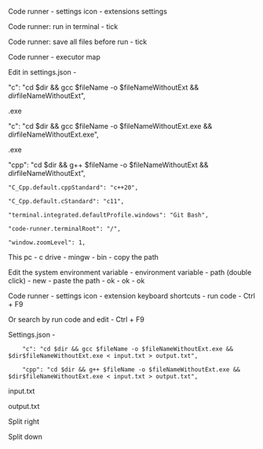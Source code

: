 Code runner - settings icon - extensions settings 

Code runner: run in terminal - tick

Code runner: save all files before run - tick


Code runner - executor map 

Edit in settings.json - 

"c": "cd $dir && gcc $fileName -o $fileNameWithoutExt && $dir$fileNameWithoutExt",

.exe

"c": "cd $dir && gcc $fileName -o $fileNameWithoutExt.exe && $dir$fileNameWithoutExt.exe",

.exe


"cpp": "cd $dir && g++ $fileName -o $fileNameWithoutExt && $dir$fileNameWithoutExt",


    "C_Cpp.default.cppStandard": "c++20",
    
    "C_Cpp.default.cStandard": "c11",
    
    "terminal.integrated.defaultProfile.windows": "Git Bash",
    
    "code-runner.terminalRoot": "/",
    
    "window.zoomLevel": 1,

This pc - c drive - mingw - bin - copy the path

Edit the system environment variable - environment variable - path (double click) - new - paste the path - ok - ok - ok


Code runner - settings icon - extension keyboard shortcuts - run code - Ctrl + F9

Or search by run code and edit - Ctrl + F9

Settings.json - 

        "c": "cd $dir && gcc $fileName -o $fileNameWithoutExt.exe && $dir$fileNameWithoutExt.exe < input.txt > output.txt",
        
        "cpp": "cd $dir && g++ $fileName -o $fileNameWithoutExt.exe && $dir$fileNameWithoutExt.exe < input.txt > output.txt",


input.txt

output.txt

Split right 

Split down


